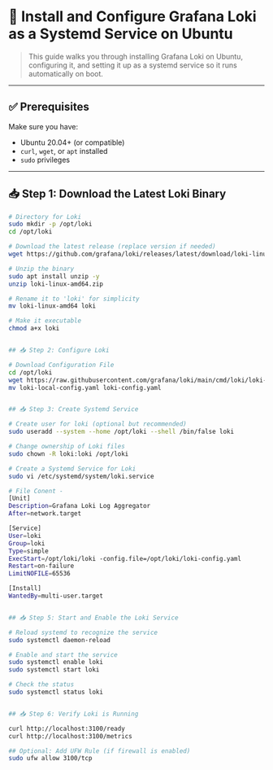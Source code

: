# 🚀 Install and Configure Grafana Loki as a Systemd Service on Ubuntu

> This guide walks you through installing Grafana Loki on Ubuntu, configuring it, and setting it up as a systemd service so it runs automatically on boot.

---

## ✅ Prerequisites

Make sure you have:
- Ubuntu 20.04+ (or compatible)
- `curl`, `wget`, or `apt` installed
- `sudo` privileges

---

## 📥 Step 1: Download the Latest Loki Binary

```bash
# Directory for Loki
sudo mkdir -p /opt/loki
cd /opt/loki

# Download the latest release (replace version if needed)
wget https://github.com/grafana/loki/releases/latest/download/loki-linux-amd64.zip

# Unzip the binary
sudo apt install unzip -y
unzip loki-linux-amd64.zip

# Rename it to 'loki' for simplicity
mv loki-linux-amd64 loki

# Make it executable
chmod a+x loki


## 📥 Step 2: Configure Loki

# Download Configuration File
cd /opt/loki
wget https://raw.githubusercontent.com/grafana/loki/main/cmd/loki/loki-local-config.yaml
mv loki-local-config.yaml loki-config.yaml


## 📥 Step 3: Create Systemd Service

# Create user for loki (optional but recommended)
sudo useradd --system --home /opt/loki --shell /bin/false loki

# Change ownership of Loki files
sudo chown -R loki:loki /opt/loki

# Create a Systemd Service for Loki
sudo vi /etc/systemd/system/loki.service

# File Conent -
[Unit]
Description=Grafana Loki Log Aggregator
After=network.target

[Service]
User=loki
Group=loki
Type=simple
ExecStart=/opt/loki/loki -config.file=/opt/loki/loki-config.yaml
Restart=on-failure
LimitNOFILE=65536

[Install]
WantedBy=multi-user.target


## 📥 Step 5: Start and Enable the Loki Service

# Reload systemd to recognize the service
sudo systemctl daemon-reload

# Enable and start the service
sudo systemctl enable loki
sudo systemctl start loki

# Check the status
sudo systemctl status loki


## 📥 Step 6: Verify Loki is Running

curl http://localhost:3100/ready
curl http://localhost:3100/metrics

## Optional: Add UFW Rule (if firewall is enabled)
sudo ufw allow 3100/tcp






